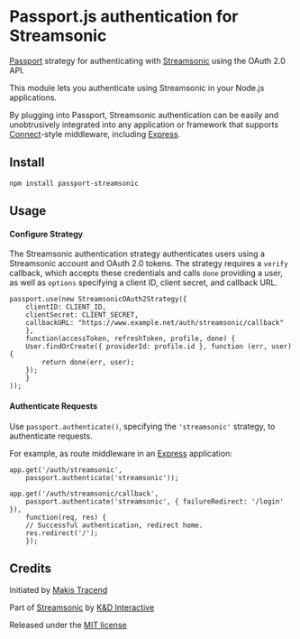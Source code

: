 # Passport.js authentication for Streamsonic

[Passport](http://passportjs.org/) strategy for authenticating with [Streamsonic](https://streamsonic.net/) using the OAuth 2.0 API.

This module lets you authenticate using Streamsonic in your Node.js applications.

By plugging into Passport, Streamsonic authentication can be easily and unobtrusively integrated into any application or framework that supports [Connect](http://www.senchalabs.org/connect/)-style middleware, including [Express](http://expressjs.com/).

## Install
```
npm install passport-streamsonic
```

## Usage

#### Configure Strategy

The Streamsonic authentication strategy authenticates users using a Streamsonic account and OAuth 2.0 tokens.  The strategy requires a `verify` callback, which accepts these credentials and calls `done` providing a user, as well as `options` specifying a client ID, client secret, and callback URL.
```
passport.use(new StreamsonicOAuth2Strategy({
	clientID: CLIENT_ID,
	clientSecret: CLIENT_SECRET,
	callbackURL: "https://www.example.net/auth/streamsonic/callback"
	},
	function(accessToken, refreshToken, profile, done) {
	User.findOrCreate({ providerId: profile.id }, function (err, user) {
		return done(err, user);
	});
	}
));
```

#### Authenticate Requests

Use `passport.authenticate()`, specifying the `'streamsonic'` strategy, to authenticate requests.

For example, as route middleware in an [Express](http://expressjs.com/) application:

```
app.get('/auth/streamsonic',
	passport.authenticate('streamsonic'));

app.get('/auth/streamsonic/callback',
	passport.authenticate('streamsonic', { failureRedirect: '/login' }),
	function(req, res) {
	// Successful authentication, redirect home.
	res.redirect('/');
	});
```

## Credits

Initiated by [Makis Tracend](http://github.com/tracend)

Part of [Streamsonic](http://streamsonic.net/) by [K&D Interactive](http://kdi.co/)

Released under the [MIT license](http://makesites.org/licenses/MIT)

